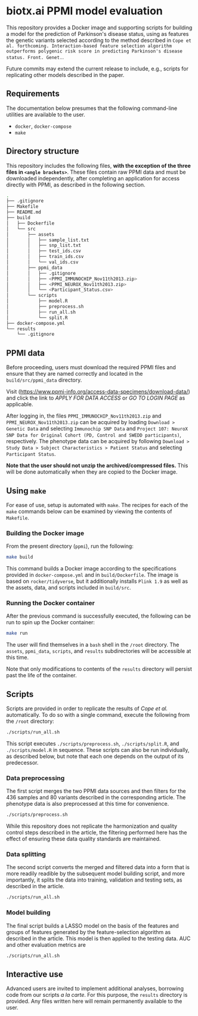 # biotx.ai PPMI model evaluation

This repository provides a Docker image and supporting scripts for building a model for the prediction of Parkinson's disease status, using as features the genetic variants selected according to the method described in `Cope et al. forthcoming. Interaction-based feature selection algorithm outperforms polygenic risk score in predicting Parkinson's disease status. Front. Genet.`.

Future commits may extend the current release to include, e.g., scripts for replicating other models described in the paper.


## Requirements

The documentation below presumes that the following command-line utilities are available to the user.

- `docker`, `docker-compose`
- `make`

## Directory structure

This repository includes the following files, **with the exception of the three files in `<angle brackets>`**. These files contain raw PPMI data and must be downloaded independently, after completing an application for access directly with PPMI, as described in the following section.

```bash
.
├── .gitignore
├── Makefile
├── README.md
├── build
│   ├── Dockerfile
│   └── src
│       ├── assets
│       │   ├── sample_list.txt
│       │   ├── snp_list.txt
│       │   ├── test_ids.csv
│       │   ├── train_ids.csv
│       │   └── val_ids.csv
│       ├── ppmi_data
│       │   ├── .gitignore
│       │   ├── <PPMI_IMMUNOCHIP_Nov11th2013.zip>
│       │   ├── <PPMI_NEUROX_Nov11th2013.zip>
│       │   └── <Participant_Status.csv>
│       └── scripts
│           ├── model.R
│           ├── preprocess.sh
│           ├── run_all.sh
│           └── split.R
├── docker-compose.yml
└── results
    └── .gitignore
```

## PPMI data

Before proceeding, users must download the required PPMI files and ensure that they are named correctly and located in the `build/src/ppmi_data` directory.

Visit (https://www.ppmi-info.org/access-data-specimens/download-data/) and click the link to _APPLY FOR DATA ACCESS_ or _GO TO LOGIN PAGE_ as applicable.

After logging in, the files `PPMI_IMMUNOCHIP_Nov11th2013.zip` and `PPMI_NEUROX_Nov11th2013.zip` can be acquired by loading `Download > Genetic Data` and selecting `Immunochip SNP Data` and `Project 107: NeuroX SNP Data for Original Cohort (PD, Control and SWEDD participants)`, respectively. The phenotype data can be acquired by following `Download > Study Data > Subject Characteristics > Patient Status` and selecting `Participant Status`.

**Note that the user should not unzip the archived/compressed files.** This will be done automatically when they are copied to the Docker image. 


## Using `make`

For ease of use, setup is automated with `make`. The recipes for each of the `make` commands below can be examined by viewing the contents of `Makefile`.

### Building the Docker image
From the present directory (`ppmi`), run the following:
```bash
make build
```
This command builds a Docker image according to the specifications provided in `docker-compose.yml` and in `build/Dockerfile`. The image is based on `rocker/tidyverse`, but it additionally installs `Plink 1.9` as well as the assets, data, and scripts included in `build/src`.

### Running the Docker container
After the previous command is successfully executed, the following can be run to spin up the Docker container:
```bash
make run
```
The user will find themselves in a `bash` shell in the `/root` directory. The `assets`, `ppmi_data`, `scripts`, and `results` subdirectories will be accessible at this time.

Note that only modifications to contents of the `results` directory will persist past the life of the container. 

## Scripts

Scripts are provided in order to replicate the results of _Cope et al._ automatically. To do so with a single command, execute the following from the `/root` directory:
```bash
./scripts/run_all.sh
```
This script executes `./scripts/preprocess.sh`, `./scripts/split.R`, and `./scripts/model.R` in sequence. These scripts can also be run individually, as described below, but note that each one depends on the output of its predecessor.

### Data preprocessing
The first script merges the two PPMI data sources and then filters for the 436 samples and 80 variants described in the corresponding article. The phenotype data is also preprocessed at this time for convenience.
```bash
./scripts/preprocess.sh
```
While this repository does not replicate the harmonization and quality control steps described in the article, the filtering performed here has the effect of ensuring these data quality standards are maintained.

### Data splitting
The second script converts the merged and filtered data into a form that is more readily readible by the subsequent model building script, and more importantly, it splits the data into training, validation and testing sets, as described in the article.
```bash
./scripts/run_all.sh
```

### Model building
The final script builds a LASSO model on the basis of the features and groups of features generated by the feature-selection algorithm as described in the article. This model is then applied to the testing data. AUC and other evaluation metrics are 
```bash
./scripts/run_all.sh
```

## Interactive use

Advanced users are invited to implement additional analyses, borrowing code from our scripts _a la carte_. For this purpose, the `results` directory is provided. Any files written here will remain permanently available to the user.

